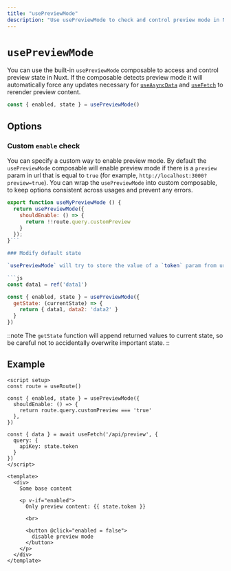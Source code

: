 ```yaml
---
title: "usePreviewMode"
description: "Use usePreviewMode to check and control preview mode in Nuxt"
---
```


# `usePreviewMode`

You can use the built-in `usePreviewMode` composable to access and control preview state in Nuxt. If the composable detects preview mode it will automatically force any updates necessary for [`useAsyncData`](/docs/api/composables/use-async-data) and [`useFetch`](/docs/api/composables/use-fetch) to rerender preview content.

```js
const { enabled, state } = usePreviewMode()
```

## Options

### Custom `enable` check

You can specify a custom way to enable preview mode. By default the `usePreviewMode` composable will enable preview mode if there is a `preview` param in url that is equal to `true` (for example, `http://localhost:3000?preview=true`). You can wrap the `usePreviewMode` into custom composable, to keep options consistent across usages and prevent any errors.

```js
export function useMyPreviewMode () {
  return usePreviewMode({
    shouldEnable: () => {
      return !!route.query.customPreview
    }
  });
}```

### Modify default state

`usePreviewMode` will try to store the value of a `token` param from url in state. You can modify this state and it will be available for all [`usePreviewMode`](/docs/api/composables/use-preview-mode) calls.

```js
const data1 = ref('data1')

const { enabled, state } = usePreviewMode({
  getState: (currentState) => {
    return { data1, data2: 'data2' }
  }
})
```

::note
The `getState` function will append returned values to current state, so be careful not to accidentally overwrite important state.
::

## Example

```vue [pages/some-page.vue]
<script setup>
const route = useRoute()

const { enabled, state } = usePreviewMode({
  shouldEnable: () => {
    return route.query.customPreview === 'true'
  },
})

const { data } = await useFetch('/api/preview', {
  query: {
    apiKey: state.token
  }
})
</script>

<template>
  <div>
    Some base content

    <p v-if="enabled">
      Only preview content: {{ state.token }}

      <br>

      <button @click="enabled = false">
        disable preview mode
      </button>
    </p>
  </div>
</template>
```
